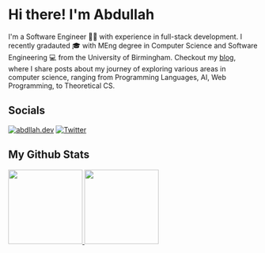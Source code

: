 # Hi there! I'm Abdullah

I'm a Software Engineer 👨‍💻 with experience in full-stack development. I recently gradauted 🎓 with MEng degree in Computer Science and Software Engineering 💻 from the University of Birmingham. Checkout my [blog](https://abdllah.dev), where I share posts about my journey of exploring various areas in computer science, ranging from Programming Languages, AI, Web Programming, to Theoretical CS.

## Socials

[![abdllah.dev](https://img.shields.io/badge/🌐%20abdllah.dev-fb7185?&style=for-the-badge)](https://abdllah.dev)
[![Twitter](https://img.shields.io/badge/@abdllah_dev-000?&logo=X&style=for-the-badge)](https://twitter.com/abdllah_dev)

## My Github Stats

<a href="https://abdllah.dev" target="_blank">
  <img height="150px" src="https://github-readme-stats.vercel.app/api?username=abdllahdev&hide_title=true&hide_border=true&show_icons=true&theme=dracula&include_all_commits=true&count_private=true&hide=contribs" />
  <img height="150px" src="https://github-readme-stats.vercel.app/api/top-langs/?username=abdllahdev&theme=dracula&hide_title=true&layout=compact&hide_border=true&show_icons=true&count_private=true&hide=html,jupyter%20notebook,jinja,tex" />
</a>
